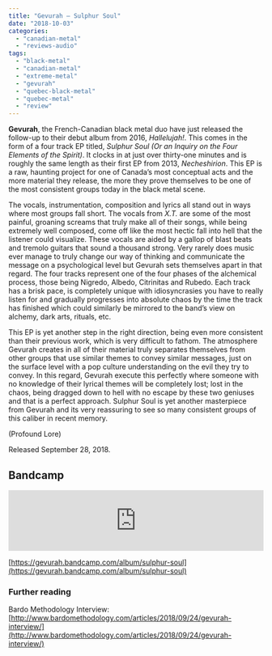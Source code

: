 ```yaml
---
title: "Gevurah – Sulphur Soul"
date: "2018-10-03"
categories: 
  - "canadian-metal"
  - "reviews-audio"
tags: 
  - "black-metal"
  - "canadian-metal"
  - "extreme-metal"
  - "gevurah"
  - "quebec-black-metal"
  - "quebec-metal"
  - "review"
---
```


**Gevurah**, the French-Canadian black metal duo have just released the follow-up to their debut album from 2016, _Hallelujah!_. This comes in the form of a four track EP titled, _Sulphur Soul (Or an Inquiry on the Four Elements of the Spirit)_. It clocks in at just over thirty-one minutes and is roughly the same length as their first EP from 2013, _Necheshirion_. This EP is a raw, haunting project for one of Canada’s most conceptual acts and the more material they release, the more they prove themselves to be one of the most consistent groups today in the black metal scene.

The vocals, instrumentation, composition and lyrics all stand out in ways where most groups fall short. The vocals from _X.T._ are some of the most painful, groaning screams that truly make all of their songs, while being extremely well composed, come off like the most hectic fall into hell that the listener could visualize. These vocals are aided by a gallop of blast beats and tremolo guitars that sound a thousand strong. Very rarely does music ever manage to truly change our way of thinking and communicate the message on a psychological level but Gevurah sets themselves apart in that regard. The four tracks represent one of the four phases of the alchemical process, those being Nigredo, Albedo, Citrinitas and Rubedo. Each track has a brisk pace, is completely unique with idiosyncrasies you have to really listen for and gradually progresses into absolute chaos by the time the track has finished which could similarly be mirrored to the band’s view on alchemy, dark arts, rituals, etc.

This EP is yet another step in the right direction, being even more consistent than their previous work, which is very difficult to fathom. The atmosphere Gevurah creates in all of their material truly separates themselves from other groups that use similar themes to convey similar messages, just on the surface level with a pop culture understanding on the evil they try to convey. In this regard, Gevurah execute this perfectly where someone with no knowledge of their lyrical themes will be completely lost; lost in the chaos, being dragged down to hell with no escape by these two geniuses and that is a perfect approach. Sulphur Soul is yet another masterpiece from Gevurah and its very reassuring to see so many consistent groups of this caliber in recent memory.

(Profound Lore)

Released September 28, 2018.

## Bandcamp

<iframe style="border: 0; width: 100%; height: 120px;" src="https://bandcamp.com/EmbeddedPlayer/album=3450627647/size=large/bgcol=ffffff/linkcol=0687f5/tracklist=false/artwork=small/transparent=true/" seamless=""><a href="http://gevurah.bandcamp.com/album/sulphur-soul">Sulphur Soul by GEVURAH</a></iframe>

 [https://gevurah.bandcamp.com/album/sulphur-soul](https://gevurah.bandcamp.com/album/sulphur-soul)

### Further reading

Bardo Methodology Interview: [http://www.bardomethodology.com/articles/2018/09/24/gevurah-interview/](http://www.bardomethodology.com/articles/2018/09/24/gevurah-interview/)
